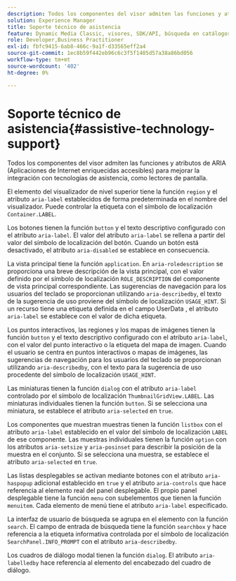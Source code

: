 ```yaml
---
description: Todos los componentes del visor admiten las funciones y atributos de ARIA (Aplicaciones de Internet enriquecidas accesibles) para mejorar la integración con tecnologías de asistencia, como lectores de pantalla.
solution: Experience Manager
title: Soporte técnico de asistencia
feature: Dynamic Media Classic, visores, SDK/API, búsqueda en catálogos electrónicos, accesibilidad
role: Developer,Business Practitioner
exl-id: fbfc9415-6ab8-466c-9a1f-d33565eff2a4
source-git-commit: 1ec8b59f442eb96c6c3f5f1405d57a38a86bd056
workflow-type: tm+mt
source-wordcount: '402'
ht-degree: 0%

---
```


# Soporte técnico de asistencia{#assistive-technology-support}

Todos los componentes del visor admiten las funciones y atributos de ARIA (Aplicaciones de Internet enriquecidas accesibles) para mejorar la integración con tecnologías de asistencia, como lectores de pantalla.

El elemento del visualizador de nivel superior tiene la función `region` y el atributo `aria-label` establecidos de forma predeterminada en el nombre del visualizador. Puede controlar la etiqueta con el símbolo de localización `Container.LABEL`.

Los botones tienen la función `button` y el texto descriptivo configurado con el atributo `aria-label`. El valor del atributo `aria-label` se rellena a partir del valor del símbolo de localización del botón. Cuando un botón está desactivado, el atributo `aria-disabled` se establece en consecuencia.

La vista principal tiene la función `application`. En `aria-roledescription` se proporciona una breve descripción de la vista principal, con el valor definido por el símbolo de localización `ROLE_DESCRIPTION` del componente de vista principal correspondiente. Las sugerencias de navegación para los usuarios del teclado se proporcionan utilizando `aria-describedby`, el texto de la sugerencia de uso proviene del símbolo de localización `USAGE_HINT`. Si un recurso tiene una etiqueta definida en el campo UserData , el atributo `aria-label` se establece con el valor de dicha etiqueta.

Los puntos interactivos, las regiones y los mapas de imágenes tienen la función `button` y el texto descriptivo configurado con el atributo `aria-label`, con el valor del punto interactivo o la etiqueta del mapa de imagen. Cuando el usuario se centra en puntos interactivos o mapas de imágenes, las sugerencias de navegación para los usuarios del teclado se proporcionan utilizando `aria-describedby`, con el texto para la sugerencia de uso procedente del símbolo de localización `USAGE_HINT`.

Las miniaturas tienen la función `dialog` con el atributo `aria-label` controlado por el símbolo de localización `ThumbnailGridView.LABEL`. Las miniaturas individuales tienen la función `button`. Si se selecciona una miniatura, se establece el atributo `aria-selected` en `true`.

Los componentes que muestran muestras tienen la función `listbox` con el atributo `aria-label` establecido en el valor del símbolo de localización `LABEL` de ese componente. Las muestras individuales tienen la función `option` con los atributos `aria-setsize` y `aria-posinset` para describir la posición de la muestra en el conjunto. Si se selecciona una muestra, se establece el atributo `aria-selected` en `true`.

Las listas desplegables se activan mediante botones con el atributo `aria-haspopup` adicional establecido en `true` y el atributo `aria-controls` que hace referencia al elemento real del panel desplegable. El propio panel desplegable tiene la función `menu` con subelementos que tienen la función `menuitem`. Cada elemento de menú tiene el atributo `aria-label` especificado.

La interfaz de usuario de búsqueda se agrupa en el elemento con la función `search`. El campo de entrada de búsqueda tiene la función `searchbox` y hace referencia a la etiqueta informativa controlada por el símbolo de localización `SearchPanel.INFO_PROMPT` con el atributo `aria-describedby`.

Los cuadros de diálogo modal tienen la función `dialog`. El atributo `aria-labelledby` hace referencia al elemento del encabezado del cuadro de diálogo.
